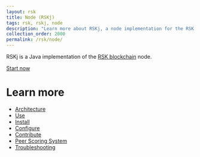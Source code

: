 ```yaml
---
layout: rsk
title: Node (RSKj)
tags: rsk, rskj, node
description: "Learn more about RSKj, a node implementation for the RSK blockchain"
collection_order: 2000
permalink: /rsk/node/
---
```


RSKj is a Java implementation of the [RSK blockchain](/rsk) node.

<a href="/quick-start/" class="green-button">Start now</a>

# Learn more

- [Architecture](/rsk/node/architecture/)
- [Use](/rsk/public-nodes)
- [Install](/rsk/node/install)
- [Configure](/rsk/node/configure)
- [Contribute](/rsk/node/contribute)
- [Peer Scoring System](/rsk/node/peer-scoring-system/)
- [Troubleshooting](/rsk/node/troubleshooting)